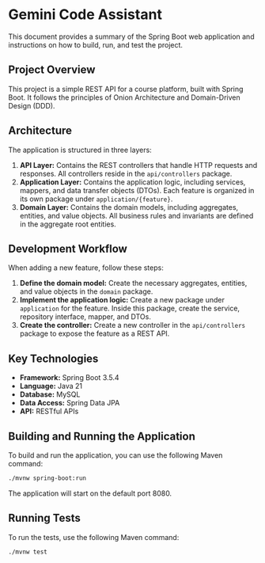 # Gemini Code Assistant

This document provides a summary of the Spring Boot web application and instructions on how to build, run, and test the project.

## Project Overview

This project is a simple REST API for a course platform, built with Spring Boot. It follows the principles of Onion Architecture and Domain-Driven Design (DDD).

## Architecture

The application is structured in three layers:

1.  **API Layer:** Contains the REST controllers that handle HTTP requests and responses. All controllers reside in the `api/controllers` package.
2.  **Application Layer:** Contains the application logic, including services, mappers, and data transfer objects (DTOs). Each feature is organized in its own package under `application/{feature}`.
3.  **Domain Layer:** Contains the domain models, including aggregates, entities, and value objects. All business rules and invariants are defined in the aggregate root entities.

## Development Workflow

When adding a new feature, follow these steps:

1.  **Define the domain model:** Create the necessary aggregates, entities, and value objects in the `domain` package.
2.  **Implement the application logic:** Create a new package under `application` for the feature. Inside this package, create the service, repository interface, mapper, and DTOs.
3.  **Create the controller:** Create a new controller in the `api/controllers` package to expose the feature as a REST API.

## Key Technologies

*   **Framework:** Spring Boot 3.5.4
*   **Language:** Java 21
*   **Database:** MySQL
*   **Data Access:** Spring Data JPA
*   **API:** RESTful APIs

## Building and Running the Application

To build and run the application, you can use the following Maven command:

```bash
./mvnw spring-boot:run
```

The application will start on the default port 8080.

## Running Tests

To run the tests, use the following Maven command:

```bash
./mvnw test
```
